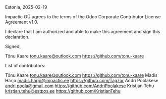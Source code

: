 Estonia, 2025-02-19

Impactic OÜ agrees to the terms of the Odoo Corporate Contributor License
Agreement v1.0.

I declare that I am authorized and able to make this agreement and sign this 
declaration.

Signed,

Tõnu Kaare tonu.kaare@outlook.com https://github.com/tonu-kaare


List of contributors:

Tõnu Kaare tonu.kaare@outlook.com https://github.com/tonu-kaare
Madis Harjo madis.harjo@impactic.ee https://github.com/Tagzor
Andri Poolakese andri.poola@gmail.com https://github.com/AndriPoolakese
Kristjan Tehu kristjan.tehu@estpos.ee https://github.com/KristjanTehu

